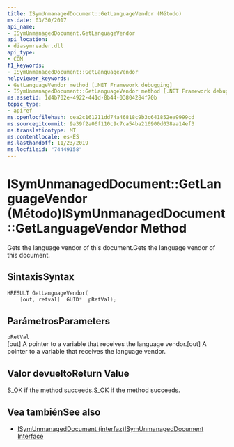 ```yaml
---
title: ISymUnmanagedDocument::GetLanguageVendor (Método)
ms.date: 03/30/2017
api_name:
- ISymUnmanagedDocument.GetLanguageVendor
api_location:
- diasymreader.dll
api_type:
- COM
f1_keywords:
- ISymUnmanagedDocument::GetLanguageVendor
helpviewer_keywords:
- GetLanguageVendor method [.NET Framework debugging]
- ISymUnmanagedDocument::GetLanguageVendor method [.NET Framework debugging]
ms.assetid: 1d4b702e-4922-441d-8b44-03804284f70b
topic_type:
- apiref
ms.openlocfilehash: cea2c161211dd74a46818c9b3c641852ea9999cd
ms.sourcegitcommit: 9a39f2a06f110c9c7ca54ba216900d038aa14ef3
ms.translationtype: MT
ms.contentlocale: es-ES
ms.lasthandoff: 11/23/2019
ms.locfileid: "74449158"
---
```

# <a name="isymunmanageddocumentgetlanguagevendor-method"></a><span data-ttu-id="65122-102">ISymUnmanagedDocument::GetLanguageVendor (Método)</span><span class="sxs-lookup"><span data-stu-id="65122-102">ISymUnmanagedDocument::GetLanguageVendor Method</span></span>
<span data-ttu-id="65122-103">Gets the language vendor of this document.</span><span class="sxs-lookup"><span data-stu-id="65122-103">Gets the language vendor of this document.</span></span>  
  
## <a name="syntax"></a><span data-ttu-id="65122-104">Sintaxis</span><span class="sxs-lookup"><span data-stu-id="65122-104">Syntax</span></span>  
  
```cpp  
HRESULT GetLanguageVendor(  
    [out, retval]  GUID*  pRetVal);  
```  
  
## <a name="parameters"></a><span data-ttu-id="65122-105">Parámetros</span><span class="sxs-lookup"><span data-stu-id="65122-105">Parameters</span></span>  
 `pRetVal`  
 <span data-ttu-id="65122-106">[out] A pointer to a variable that receives the language vendor.</span><span class="sxs-lookup"><span data-stu-id="65122-106">[out] A pointer to a variable that receives the language vendor.</span></span>  
  
## <a name="return-value"></a><span data-ttu-id="65122-107">Valor devuelto</span><span class="sxs-lookup"><span data-stu-id="65122-107">Return Value</span></span>  
 <span data-ttu-id="65122-108">S_OK if the method succeeds.</span><span class="sxs-lookup"><span data-stu-id="65122-108">S_OK if the method succeeds.</span></span>  
  
## <a name="see-also"></a><span data-ttu-id="65122-109">Vea también</span><span class="sxs-lookup"><span data-stu-id="65122-109">See also</span></span>

- [<span data-ttu-id="65122-110">ISymUnmanagedDocument (interfaz)</span><span class="sxs-lookup"><span data-stu-id="65122-110">ISymUnmanagedDocument Interface</span></span>](../../../../docs/framework/unmanaged-api/diagnostics/isymunmanageddocument-interface.md)
